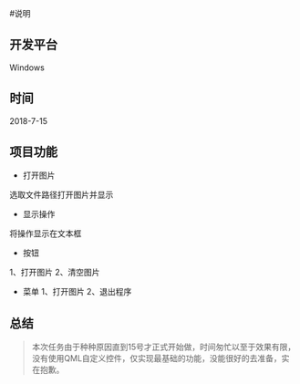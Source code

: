#说明

## 开发平台

Windows

## 时间

2018-7-15

## 项目功能

* 打开图片

选取文件路径打开图片并显示

* 显示操作

将操作显示在文本框

* 按钮

1、打开图片
2、清空图片

* 菜单
1、打开图片
2、退出程序

## 总结
>本次任务由于种种原因直到15号才正式开始做，时间匆忙以至于效果有限，没有使用QML自定义控件，仅实现最基础的功能，没能很好的去准备，实在抱歉。


